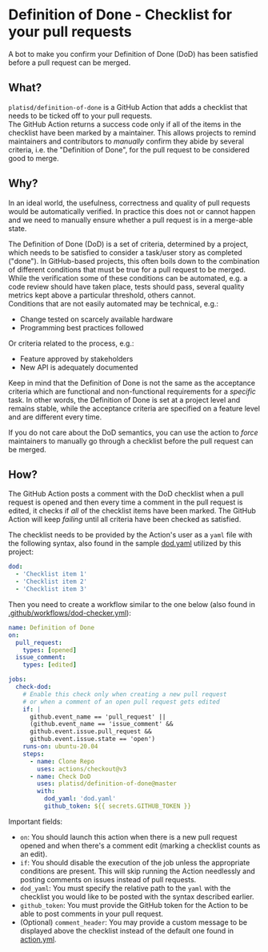 # Definition of Done - Checklist for your pull requests
A bot to make you confirm your Definition of Done (DoD) has been satisfied before a pull request can be merged.

## What?

`platisd/definition-of-done` is a GitHub Action that adds a checklist that needs to be ticked off
to your pull requests.<br>
The GitHub Action returns a success code only if all of the items in the checklist have been marked by a maintainer.
This allows projects to remind maintainers and contributors to _manually_ confirm they abide by several criteria,
i.e. the "Definition of Done", for the pull request to be considered good to merge.

## Why?

In an ideal world, the usefulness, correctness and quality of pull requests would be automatically verified.
In practice this does not or cannot happen and we need to manually ensure whether a pull request is in a merge-able
state.

The Definition of Done (DoD) is a set of criteria, determined by a project, which needs to be satisfied to consider
a task/user story as completed ("done"). In GitHub-based projects, this often boils down to the combination of
different conditions that must be true for a pull request to be merged.<br>
While the verification some of these conditions can be automated, e.g. a code review should have taken place,
tests should pass, several quality metrics kept above a particular threshold, others cannot.<br>
Conditions that are not easily automated may be technical, e.g.:
- Change tested on scarcely available hardware
- Programming best practices followed

Or criteria related to the process, e.g.:
- Feature approved by stakeholders
- New API is adequately documented

Keep in mind that the Definition of Done is not the same as the acceptance criteria which are functional
and non-functional requirements for a *specific* task. In other words, the Definition of Done is set at a project
level and remains stable, while the acceptance criteria are specified on a feature level and are different every time.

If you do not care about the DoD semantics, you can use the action to *force* maintainers to manually go through a checklist before the pull request can be merged.

## How?

The GitHub Action posts a comment with the DoD checklist when a pull request is opened and then every time
a comment in the pull request is edited, it checks if _all_ of the checklist items have been marked.
The GitHub Action will keep *failing* until all criteria have been checked as satisfied.<br>

The checklist needs to be provided by the Action's user as a `yaml` file with the following syntax,
also found in the sample [dod.yaml](dod.yaml) utilized by this project:

```yaml
dod:
  - 'Checklist item 1'
  - 'Checklist item 2'
  - 'Checklist item 3'
```

Then you need to create a workflow similar to the one below (also found in
[.github/workflows/dod-checker.yml](.github/workflows/dod-checker.yaml)):

```yaml
name: Definition of Done
on:
  pull_request:
    types: [opened]
  issue_comment:
    types: [edited]

jobs:
  check-dod:
    # Enable this check only when creating a new pull request
    # or when a comment of an open pull request gets edited
    if: |
      github.event_name == 'pull_request' ||
      (github.event_name == 'issue_comment' &&
      github.event.issue.pull_request &&
      github.event.issue.state == 'open')
    runs-on: ubuntu-20.04
    steps:
      - name: Clone Repo
        uses: actions/checkout@v3
      - name: Check DoD
        uses: platisd/definition-of-done@master
        with:
          dod_yaml: 'dod.yaml'
          github_token: ${{ secrets.GITHUB_TOKEN }}
```

Important fields:
* `on`: You should launch this action when there is a new pull request opened and when there's a comment edit
(marking a checklist counts as an edit).
* `if`: You should disable the execution of the job unless the appropriate conditions are present. This will
 skip running the Action needlessly and posting comments on issues instead of pull requests.
* `dod_yaml`: You must specify the relative path to the `yaml` with the checklist you would like to be posted
with the syntax described earlier.
* `github_token`: You must provide the GitHub token for the Action to be able to post comments in your pull request.
* (Optional) `comment_header`: You may provide a custom message to be displayed above the checklist instead of the
default one found in [action.yml]().
